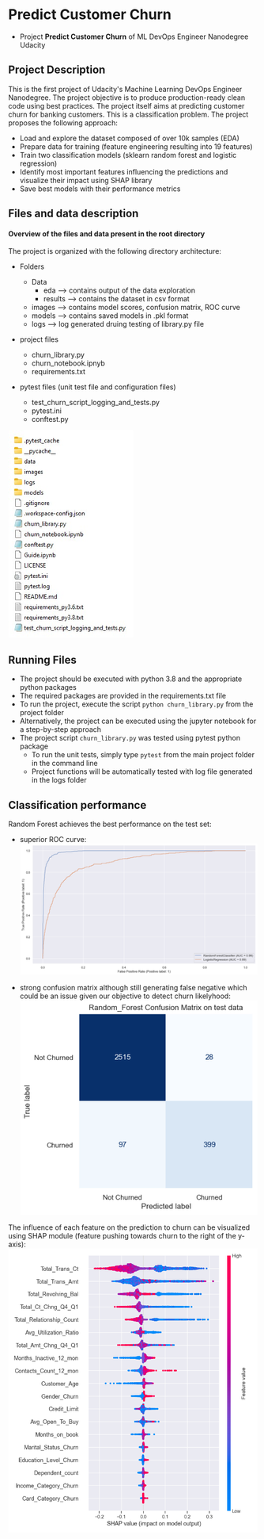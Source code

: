 # Predict Customer Churn

- Project **Predict Customer Churn** of ML DevOps Engineer Nanodegree Udacity

## Project Description
This is the first project of Udacity's Machine Learning DevOps Engineer Nanodegree.
The project objective is to produce production-ready clean code using best practices.
The project itself aims at predicting customer churn for banking customers. This is a classification problem.
The project proposes the following approach:
- Load and explore the dataset composed of over 10k samples (EDA)
- Prepare data for training (feature engineering resulting into 19 features)
- Train two classification models (sklearn random forest and logistic regression)
- Identify most important features influencing the predictions and visualize their impact using SHAP library
- Save best models with their performance metrics

## Files and data description
#### Overview of the files and data present in the root directory
The project is organized with the following directory architecture:
- Folders
    - Data      
        - eda       --> contains output of the data exploration
        - results   --> contains the dataset in csv format
    - images        --> contains model scores, confusion matrix, ROC curve
    - models        --> contains saved models in .pkl format
    - logs          --> log generated druing testing of library.py file

- project files 
    - churn_library.py
    - churn_notebook.ipnyb
    - requirements.txt

- pytest files (unit test file and configuration files)
    - test_churn_script_logging_and_tests.py  
    - pytest.ini    
    - conftest.py

![](./data/folder.jpg)


## Running Files
- The project should be executed with python 3.8 and the appropriate python packages
- The required packages are provided in the requirements.txt file
- To run the project, execute the script `python churn_library.py` from the project folder
- Alternatively, the project can be executed using the jupyter notebook for a step-by-step approach
- The project script `churn_library.py` was tested using pytest python package
    - To run the unit tests, simply type `pytest` from the main project folder in the command line
    - Project functions will be automatically tested with log file generated in the logs folder


## Classification performance

Random Forest achieves the best performance on the test set:
- superior ROC curve:
![](./images/results/ROC_curves.png)

- strong confusion matrix although still generating false negative which could be an issue given our objective to detect churn likelyhood:
![](./images/results/Random_Forest_Confusion_Matrix.png)

The influence of each feature on the prediction to churn can be visualized using SHAP module (feature pushing towards churn to the right of the y-axis):
![](./images/SHAP/summary_shap.png)

